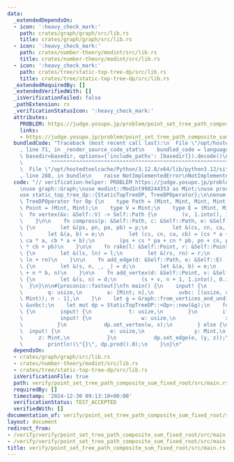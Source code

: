 ```yaml
---
data:
  _extendedDependsOn:
  - icon: ':heavy_check_mark:'
    path: crates/graph/graph/src/lib.rs
    title: crates/graph/graph/src/lib.rs
  - icon: ':heavy_check_mark:'
    path: crates/number-theory/modint/src/lib.rs
    title: crates/number-theory/modint/src/lib.rs
  - icon: ':heavy_check_mark:'
    path: crates/tree/static-top-tree-dp/src/lib.rs
    title: crates/tree/static-top-tree-dp/src/lib.rs
  _extendedRequiredBy: []
  _extendedVerifiedWith: []
  _isVerificationFailed: false
  _pathExtension: rs
  _verificationStatusIcon: ':heavy_check_mark:'
  attributes:
    PROBLEM: https://judge.yosupo.jp/problem/point_set_tree_path_composite_sum_fixed_root
    links:
    - https://judge.yosupo.jp/problem/point_set_tree_path_composite_sum_fixed_root
  bundledCode: "Traceback (most recent call last):\n  File \"/opt/hostedtoolcache/Python/3.12.8/x64/lib/python3.12/site-packages/onlinejudge_verify/documentation/build.py\"\
    , line 71, in _render_source_code_stat\n    bundled_code = language.bundle(stat.path,\
    \ basedir=basedir, options={'include_paths': [basedir]}).decode()\n          \
    \         ^^^^^^^^^^^^^^^^^^^^^^^^^^^^^^^^^^^^^^^^^^^^^^^^^^^^^^^^^^^^^^^^^^^^^^^^^^^^^^^^^\n\
    \  File \"/opt/hostedtoolcache/Python/3.12.8/x64/lib/python3.12/site-packages/onlinejudge_verify/languages/rust.py\"\
    , line 288, in bundle\n    raise NotImplementedError\nNotImplementedError\n"
  code: "// verification-helper: PROBLEM https://judge.yosupo.jp/problem/point_set_tree_path_composite_sum_fixed_root\n\
    \nuse graph::Graph;\nuse modint::ModInt998244353 as Mint;\nuse proconio::input;\n\
    use static_top_tree_dp::{StaticTopTreeDP, TreeDPOperator};\n\nenum Op {}\nimpl\
    \ TreeDPOperator for Op {\n    type Path = (Mint, Mint, Mint, Mint);\n    type\
    \ Point = (Mint, Mint);\n    type V = Mint;\n    type E = (Mint, Mint);\n\n  \
    \  fn vertex(&v: &Self::V) -> Self::Path {\n        (v, 1.into(), 1.into(), 0.into())\n\
    \    }\n\n    fn compress(p: &Self::Path, c: &Self::Path, e: &Self::E) -> Self::Path\
    \ {\n        let &(ps, pn, pa, pb) = p;\n        let &(cs, cn, ca, cb) = c;\n\
    \        let &(a, b) = e;\n        let (cs, cn, ca, cb) = (cs * a + cn * b, cn,\
    \ ca * a, cb * a + b);\n        (ps + cs * pa + cn * pb, pn + cn, pa * ca, pa\
    \ * cb + pb)\n    }\n\n    fn rake(l: &Self::Point, r: &Self::Point) -> Self::Point\
    \ {\n        let &(ls, ln) = l;\n        let &(rs, rn) = r;\n        (ls + rs,\
    \ ln + rn)\n    }\n\n    fn add_edge(d: &Self::Path, e: &Self::E) -> Self::Point\
    \ {\n        let &(s, n, _, _) = d;\n        let &(a, b) = e;\n        (s * a\
    \ + n * b, n)\n    }\n\n    fn add_vertex(d: &Self::Point, v: &Self::V) -> Self::Path\
    \ {\n        let &(s, n) = d;\n        (s + v, n + 1, 1.into(), 0.into())\n  \
    \  }\n}\n\n#[proconio::fastout]\nfn main() {\n    input! {\n        n: usize,\n\
    \        q: usize,\n        a: [Mint; n],\n        uvbc: [(usize, usize, (Mint,\
    \ Mint)); n - 1],\n    }\n    let g = Graph::from_vertices_and_undirected_edges(&a,\
    \ &uvbc);\n    let mut dp = StaticTopTreeDP::<Op>::new(&g);\n    for _ in 0..q\
    \ {\n        input! {\n            t: usize,\n        }\n        if t == 0 {\n\
    \            input! {\n                w: usize,\n                x: Mint,\n \
    \           }\n            dp.set_vertex(w, x);\n        } else {\n          \
    \  input! {\n                e: usize,\n                y: Mint,\n           \
    \     z: Mint,\n            }\n            dp.set_edge(e, (y, z));\n        }\n\
    \        println!(\"{}\", dp.prod().0);\n    }\n}\n"
  dependsOn:
  - crates/graph/graph/src/lib.rs
  - crates/number-theory/modint/src/lib.rs
  - crates/tree/static-top-tree-dp/src/lib.rs
  isVerificationFile: true
  path: verify/point_set_tree_path_composite_sum_fixed_root/src/main.rs
  requiredBy: []
  timestamp: '2024-12-30 09:13:10+00:00'
  verificationStatus: TEST_ACCEPTED
  verifiedWith: []
documentation_of: verify/point_set_tree_path_composite_sum_fixed_root/src/main.rs
layout: document
redirect_from:
- /verify/verify/point_set_tree_path_composite_sum_fixed_root/src/main.rs
- /verify/verify/point_set_tree_path_composite_sum_fixed_root/src/main.rs.html
title: verify/point_set_tree_path_composite_sum_fixed_root/src/main.rs
---
```

